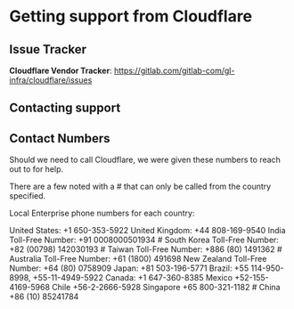 # Getting support from Cloudflare

## Issue Tracker

**Cloudflare Vendor Tracker**: https://gitlab.com/gitlab-com/gl-infra/cloudflare/issues

## Contacting support



## Contact Numbers

Should we need to call Cloudflare, we were given these numbers to reach out to for help.

There are a few noted with a # that can only be called from the country specified.  

Local Enterprise phone numbers for each country:

United States: +1 650-353-5922
United Kingdom: +44 808-169-9540
India Toll-Free Number: +91 0008000501934 #
South Korea Toll-Free Number: +82 (00798) 142030193 #
Taiwan Toll-Free Number: +886 (80) 1491362  #
Australia Toll-Free Number: +61 (1800) 491698
New Zealand Toll-Free Number: +64 (80) 0758909
Japan: +81 503-196-5771
Brazil: +55 114-950-8998, +55-11-4949-5922
Canada: +1 647-360-8385
Mexico +52-155-4169-5968
Chile +56-2-2666-5928
Singapore +65 800-321-1182 #
China +86 (10) 85241784
